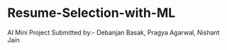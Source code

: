 # Resume-Selection-with-ML
AI Mini Project
Submitted by:- Debanjan Basak, Pragya Agarwal, Nishant Jain
